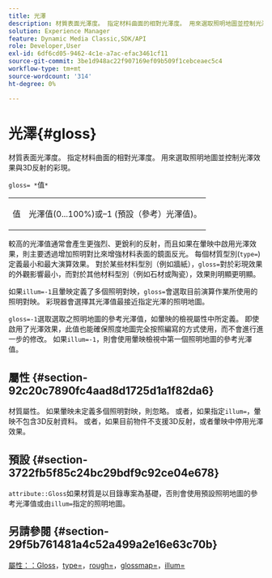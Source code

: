 ```yaml
---
title: 光澤
description: 材質表面光澤度。 指定材料曲面的相對光澤度。 用來選取照明地圖並控制光澤效果與3D反射的彩現。
solution: Experience Manager
feature: Dynamic Media Classic,SDK/API
role: Developer,User
exl-id: 6df6cd05-9462-4c1e-a7ac-efac3461cf11
source-git-commit: 3be1d948ac22f907169ef09b509f1cebceaec5c4
workflow-type: tm+mt
source-wordcount: '314'
ht-degree: 0%

---
```


# 光澤{#gloss}

材質表面光澤度。 指定材料曲面的相對光澤度。 用來選取照明地圖並控制光澤效果與3D反射的彩現。

`gloss= *`值`*`

<table id="simpletable_82166CA080AD401180404462FB2407D7"> 
 <tr class="strow"> 
  <td class="stentry"> <p><span class="codeph"> <span class="varname">值</span> </span> </p></td> 
  <td class="stentry"> <p>光澤值(0...100%)或–1 (預設（參考）光澤值)。 </p></td> 
 </tr> 
</table>

較高的光澤值通常會產生更強烈、更銳利的反射，而且如果在暈映中啟用光澤效果，則主要透過增加照明對比來增強材料表面的鏡面反光。 每個材質型別(`type=`)定義最小和最大演算效果。 對於某些材料型別（例如牆紙），`gloss=`對於彩現效果的外觀影響最小，而對於其他材料型別（例如石材或陶瓷），效果則明顯更明顯。

如果`illum=-1`且暈映定義了多個照明對映，`gloss=`會選取目前演算作業所使用的照明對映。 彩現器會選擇其光澤值最接近指定光澤的照明地圖。

`gloss=-1`選取選取之照明地圖的參考光澤值，如暈映的檢視屬性中所定義。 即使啟用了光澤效果，此值也能確保照度地圖完全按照編寫的方式使用，而不會進行進一步的修改。 如果`illum=-1`，則會使用暈映檢視中第一個照明地圖的參考光澤值。

## 屬性 {#section-92c20c7890fc4aad8d1725d1a1f82da6}

材質屬性。 如果暈映未定義多個照明對映，則忽略。 或者，如果指定`illum=`，暈映不包含3D反射資料。 或者，如果目前物件不支援3D反射，或者暈映中停用光澤效果。

## 預設 {#section-3722fb5f85c24bc29bdf9c92ce04e678}

`attribute::Gloss`如果材質是以目錄專案為基礎，否則會使用預設照明地圖的參考光澤值或由`illum=`指定的照明地圖。

## 另請參閱 {#section-29f5b761481a4c52a499a2e16e63c70b}

[屬性：：Gloss](../../../../../ir-api/material-cat/image-rendering-api-ref/c-ir-material-catalog/c-ir-material-data-reference/r-ir-cat-gloss.md#reference-5277f62a67e2408ab94699aa712f1eeb)，[type=](../../../../../ir-api/http-protocol/image-rendering-api-ref/c-ir-http-protocol-ref/c-ir-http-protocol-command-reference/r-ir-http-type.md#reference-128c7de89e2d46838019b560f3f84a35)，[rough=](../../../../../ir-api/http-protocol/image-rendering-api-ref/c-ir-http-protocol-ref/c-ir-http-protocol-command-reference/r-ir-rough.md#reference-00add846b09f4dc39420bda1ca414180)，[glossmap=](../../../../../ir-api/http-protocol/image-rendering-api-ref/c-ir-http-protocol-ref/c-ir-http-protocol-command-reference/r-ir-glossmap.md#reference-99940148ae6a401482b2d03c68530f3a)，[illum=](../../../../../ir-api/http-protocol/image-rendering-api-ref/c-ir-http-protocol-ref/c-ir-http-protocol-command-reference/r-ir-http-illum.md#reference-8efe483a30684022bfe711eb73efbee6)
